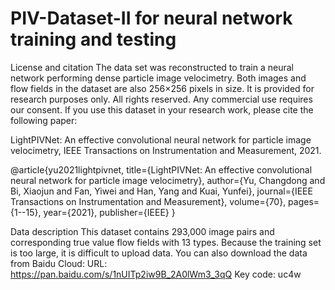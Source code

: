 # PIV-Dataset-II for neural network training and testing
License and citation
The data set was reconstructed to train a neural network performing dense particle image velocimetry. Both images and flow fields in the dataset are also 256×256 pixels in size.
It is provided for research purposes only. All rights reserved. Any commercial use requires our consent. If you use this dataset in your research work, please cite the following paper:

LightPIVNet: An effective convolutional neural network for particle image velocimetry, IEEE Transactions on Instrumentation and Measurement, 2021.

@article{yu2021lightpivnet,
  title={LightPIVNet: An effective convolutional neural network for particle image velocimetry},
  author={Yu, Changdong and Bi, Xiaojun and Fan, Yiwei and Han, Yang and Kuai, Yunfei},
  journal={IEEE Transactions on Instrumentation and Measurement},
  volume={70},
  pages={1--15},
  year={2021},
  publisher={IEEE}
}

Data description
This dataset contains 293,000 image pairs and corresponding true value flow fields with 13 types.
Because the training set is too large, it is difficult to upload data. You can also download the data from Baidu Cloud:
URL: https://pan.baidu.com/s/1nUITp2iw9B_2A0lWm3_3qQ
Key code: uc4w
